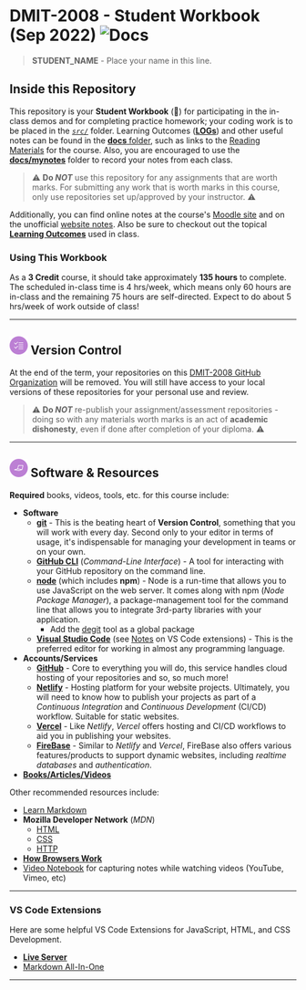 # DMIT-2008 - **Student Workbook** (Sep 2022) ![Docs](https://img.shields.io/badge/Documentation%20Status-%7E10%25%20Minimal%20Outline-lightgrey?logo=Read%20the%20Docs)

> **STUDENT_NAME** - Place your name in this line.

## Inside this Repository

This repository is your **Student Workbook** (:notebook:) for participating in the in-class demos and for completing practice homework; your coding work is to be placed in the [*`src/`*](./src/ReadMe.md) folder. Learning Outcomes ([**LOGs**](./docs/logs/ReadMe.md)) and other useful notes can be found in the [**docs** folder](./docs), such as links to the [Reading Materials](./docs/Readings.md) for the course. Also, you are encouraged to use the [**docs/mynotes**](./docs/mynotes/ReadMe.md) folder to record your notes from each class.

> :warning: **Do *NOT*** use this repository for any assignments that are worth marks. For submitting any work that is worth marks in this course, only use repositories set up/approved by your instructor. :warning:

Additionally, you can find online notes at the course's [Moodle site](https://moodle.nait.ca) and on the unofficial [website notes](https://DMIT-2008.github.io). Also be sure to checkout out the topical [**Learning Outcomes**](https://DMIT-2008.github.io/LOGs.html) used in class.

### Using This Workbook

As a **3 Credit** course, it should take approximately **135 hours** to complete. The scheduled in-class time is 4 hrs/week, which means only 60 hours are in-class and the remaining 75 hours are self-directed. Expect to do about 5 hrs/week of work outside of class!

----

## ![Version Control](./docs/images/tasks.png) Version Control

At the end of the term, your repositories on this [DMIT-2008 GitHub Organization](https://github.com/DMIT-2008) will be removed. You will still have access to your local versions of these repositories for your personal use and review.

> :warning: **Do *NOT*** re-publish your assignment/assessment repositories - doing so with any materials worth marks is an act of **academic dishonesty**, even if done after completion of your diploma. :warning:

----

## ![Software et.al.](./docs/images/code.png) Software & Resources

**Required** books, videos, tools, etc. for this course include:

- **Software**
  - [**git**](https://git-scm.com/downloads) - This is the beating heart of **Version Control**, something that you will work with every day. Second only to your editor in terms of usage, it's indispensable for managing your development in teams or on your own.
  - [**GitHub CLI**](https://cli.github.com/) (*Command-Line Interface*) - A tool for interacting with your GitHub repository on the command line.
  - [**node**](https://nodejs.org/en/download/) (which includes **npm**) - Node is a run-time that allows you to use JavaScript on the web server. It comes along with npm (*Node Package Manager*), a package-management tool for the command line that allows you to integrate 3rd-party libraries with your application.
    - Add the [degit](https://github.com/Rich-Harris/degit/blob/master/README.md) tool as a global package
  - [**Visual Studio Code**](https://code.visualstudio.com) (see [Notes](#vs-code-extensions) on VS Code extensions) - This is the preferred editor for working in almost any programming language.
- **Accounts/Services**
  - [**GitHub**](https://github.com) - Core to everything you will do, this service handles cloud hosting of your repositories and so, so much more!
  - [**Netlify**](https://www.netlify.com/) - Hosting platform for your website projects. Ultimately, you will need to know how to publish your projects as part of a *Continuous Integration* and *Continuous Development* (CI/CD) workflow. Suitable for static websites.
  - [**Vercel**](https://vercel.com/) - Like *Netlify*, *Vercel* offers hosting and CI/CD workflows to aid you in publishing your websites.
  - [**FireBase**](https://firebase.google.com/) - Similar to *Netlify* and *Vercel*, FireBase also offers various features/products to support dynamic websites, including *realtime databases* and *authentication*.
- [**Books/Articles/Videos**](./docs/Readings.md)

Other recommended resources include:

- [Learn Markdown](https://commonmark.org/help/)
- **Mozilla Developer Network** (*MDN*)
  - [HTML](https://developer.mozilla.org/en-US/docs/Web/HTML)
  - [CSS](https://developer.mozilla.org/en-US/docs/Web/CSS)
  - [HTTP](https://developer.mozilla.org/en-US/docs/Web/HTTP)
- [**How Browsers Work**](https://web.dev/howbrowserswork/)
- [Video Notebook](https://www.videonotebook.com/) for capturing notes while watching videos (YouTube, Vimeo, etc)

----

### VS Code Extensions

Here are some helpful VS Code Extensions for JavaScript, HTML, and CSS Development.

- [**Live Server**](https://marketplace.visualstudio.com/items?itemName=ritwickdey.LiveServer)
- [Markdown All-In-One](https://marketplace.visualstudio.com/items?itemName=yzhang.markdown-all-in-one)

----
